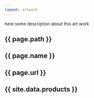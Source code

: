 ```yaml
---
layout: artwork
---
```

here some description about this art work   
## {{ page.path }}
## {{ page.name  }}
## {{ page.url  }}
## {{ site.data.products }}
